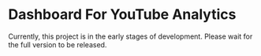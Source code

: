 # Dashboard For YouTube Analytics

Currently, this project is in the early stages of development. Please wait for the full version to be released.
